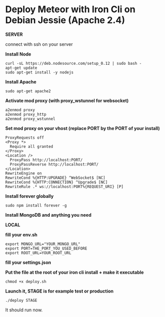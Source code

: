 # Deploy Meteor with Iron Cli on Debian Jessie (Apache 2.4)

**SERVER**

connect with ssh on your server


**Install Node**

    curl -sL https://deb.nodesource.com/setup_0.12 | sudo bash -
    apt-get update
    sudo apt-get install -y nodejs


**Install Apache**

    sudo apt-get apache2


**Activate mod proxy (with proxy_wstunnel for websocket)**

    a2enmod proxy
    a2enmod proxy_http
    a2enmod proxy_wstunnel


**Set mod proxy on your vhost (replace PORT by the PORT of your install)**

    ProxyRequests off
    <Proxy *>
      Require all granted
    </Proxy>
    <Location />
      ProxyPass http://localhost:PORT/
      ProxyPassReverse http://localhost:PORT/
    </Location>
    RewriteEngine on
    RewriteCond %{HTTP:UPGRADE} ^WebSocket$ [NC]
    RewriteCond %{HTTP:CONNECTION} ^Upgrade$ [NC]
    RewriteRule .* ws://localhost:PORT%{REQUEST_URI} [P]


**Install forever globally**

    sudo npm install forever -g


**Install MongoDB and anything you need**



**LOCAL**

**fill your env.sh**

    export MONGO_URL="YOUR_MONGO_URL"
    export PORT=THE_PORT_YOU_USED_BEFORE
    export ROOT_URL=YOUR_ROOT_URL


**fill your settings.json**


**Put the file at the root of your iron cli install + make it executable**

    chmod +x deploy.sh


**Launch it, STAGE is for example test or production**

    ./deploy STAGE

It should run now.
